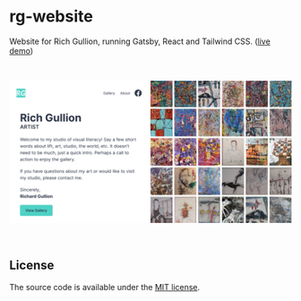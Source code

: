 # rg-website

Website for Rich Gullion, running Gatsby, React and Tailwind CSS. ([live demo](https://rich-gullion.netlify.app))

<br>

![website screenshot](./media/screenshot.png)

<br>

## License

The source code is available under the [MIT license](LICENSE).
